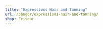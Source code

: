 ```yaml
---
title: "Expressions Hair and Tanning"
url: /bangor/expressions-hair-and-tanning/
shop: Friseur
---
```

